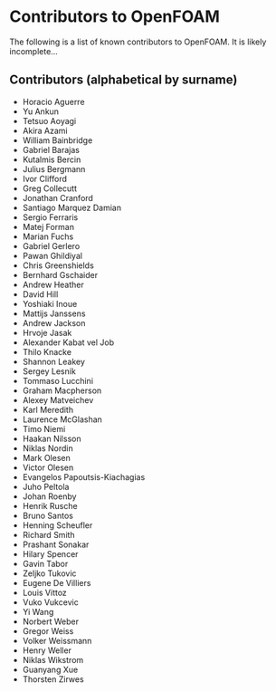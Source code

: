 # Contributors to OpenFOAM

The following is a list of known contributors to OpenFOAM.
It is likely incomplete...

## Contributors (alphabetical by surname)

- Horacio Aguerre
- Yu Ankun
- Tetsuo Aoyagi
- Akira Azami
- William Bainbridge
- Gabriel Barajas
- Kutalmis Bercin
- Julius Bergmann
- Ivor Clifford
- Greg Collecutt
- Jonathan Cranford
- Santiago Marquez Damian
- Sergio Ferraris
- Matej Forman
- Marian Fuchs
- Gabriel Gerlero
- Pawan Ghildiyal
- Chris Greenshields
- Bernhard Gschaider
- Andrew Heather
- David Hill
- Yoshiaki Inoue
- Mattijs Janssens
- Andrew Jackson
- Hrvoje Jasak
- Alexander Kabat vel Job
- Thilo Knacke
- Shannon Leakey
- Sergey Lesnik
- Tommaso Lucchini
- Graham Macpherson
- Alexey Matveichev
- Karl Meredith
- Laurence McGlashan
- Timo Niemi
- Haakan Nilsson
- Niklas Nordin
- Mark Olesen
- Victor Olesen
- Evangelos Papoutsis-Kiachagias
- Juho Peltola
- Johan Roenby
- Henrik Rusche
- Bruno Santos
- Henning Scheufler
- Richard Smith
- Prashant Sonakar
- Hilary Spencer
- Gavin Tabor
- Zeljko Tukovic
- Eugene De Villiers
- Louis Vittoz
- Vuko Vukcevic
- Yi Wang
- Norbert Weber
- Gregor Weiss
- Volker Weissmann
- Henry Weller
- Niklas Wikstrom
- Guanyang Xue
- Thorsten Zirwes

<!----------------------------------------------------------------------------->
